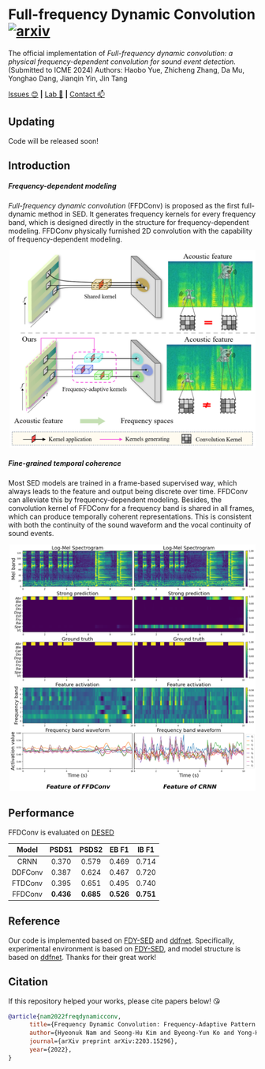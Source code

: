 # Full-frequency Dynamic Convolution [![arxiv](https://img.shields.io/badge/arXiv-Paper-<COLOR>.svg)](https://arxiv.org/abs/2203.15296)
The official implementation of *Full-frequency dynamic convolution: a physical frequency-dependent convolution for sound event detection.* (Submitted to ICME 2024)
Authors: Haobo Yue, Zhicheng Zhang, Da Mu, Yonghao Dang, Jianqin Yin, Jin Tang

[Issues :blush:](https://github.com/Harper812/FFDConv/issues) **|** [Lab :clap:](https://github.com/BUPT-COST-lab) **|** [Contact :mailbox:](hby@bupt.edu.cn)  

## Updating
Code will be released soon!

## Introduction
##### Frequency-dependent modeling
*Full-frequency dynamic convolution* (FFDConv) is proposed as the first full-dynamic method in SED. It generates frequency kernels for every frequency band, which is designed directly in the structure for frequency-dependent modeling. FFDConv physically furnished 2D convolution with the capability of frequency-dependent modeling.
<div align="center">
<img src="./figure/introduction.jpg" width="500" height="400">
</div>

##### Fine-grained temporal coherence
Most SED models are trained in a frame-based supervised way, which always leads to the feature and output being discrete over time. FFDConv can alleviate this by frequency-dependent modeling. Besides, the convolution kernel of FFDConv for a frequency band is shared in all frames, which can produce temporally coherent representations. This is consistent with both the continuity of the sound waveform and the vocal continuity of sound events.
<div align="center">
<img src="./figure/feature1.png" width="500" height="500">
</div>


## Performance
FFDConv is evaluated on [DESED](https://github.com/turpaultn/DESED)

Model                   | PSDS1          | PSDS2          | EB F1            | IB F1
:----------------------:|:--------------:|:--------------:|:----------------:|:-------------:
CRNN                    | 0.370          | 0.579          | 0.469            | 0.714
DDFConv                 | 0.387          | 0.624          | 0.467            | 0.720
FTDConv                 | 0.395          | 0.651          | 0.495            | 0.740
FFDConv                 | **0.436**      | **0.685**      | **0.526**        | **0.751**


## Reference
Our code is implemented based on [FDY-SED](https://github.com/frednam93/FDY-SED) and [ddfnet](https://github.com/theFoxofSky/ddfnet). 
Specifically, experimental environment is based on [FDY-SED](https://github.com/frednam93/FDY-SED), and model structure is based on [ddfnet](https://github.com/theFoxofSky/ddfnet).
Thanks for their great work!


## Citation
If this repository helped your works, please cite papers below! :kissing_heart:
```bib
@article{nam2022freqdynamicconv,
      title={Frequency Dynamic Convolution: Frequency-Adaptive Pattern Recognition for Sound Event Detection}, 
      author={Hyeonuk Nam and Seong-Hu Kim and Byeong-Yun Ko and Yong-Hwa Park},
      journal={arXiv preprint arXiv:2203.15296},
      year={2022},
}
```